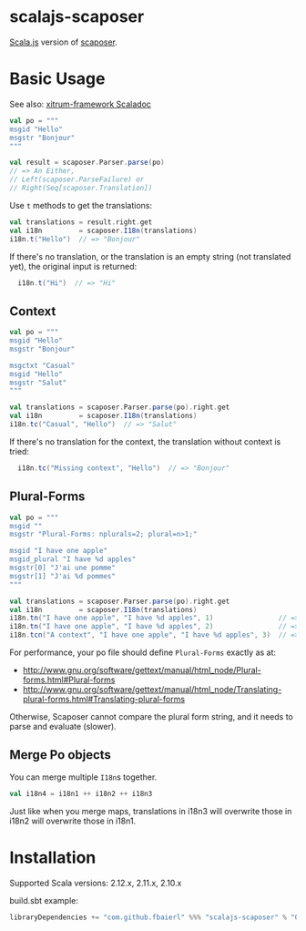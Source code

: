 # scalajs-scaposer

[Scala.js](https://www.scala-js.org/) version of [scaposer](https://github.com/xitrum-framework/scaposer).

# Basic Usage

See also: [xitrum-framework Scaladoc](http://xitrum-framework.github.io/scaposer/)

```scala
val po = """
msgid "Hello"
msgstr "Bonjour"
"""

val result = scaposer.Parser.parse(po)
// => An Either,
// Left(scaposer.ParseFailure) or
// Right(Seq[scaposer.Translation])
```

Use `t` methods to get the translations:

```scala
val translations = result.right.get
val i18n         = scaposer.I18n(translations)
i18n.t("Hello")  // => "Bonjour"
```

If there's no translation, or the translation is an empty string
(not translated yet), the original input is returned:

```scala
  i18n.t("Hi")  // => "Hi"
```

## Context

```scala
val po = """
msgid "Hello"
msgstr "Bonjour"

msgctxt "Casual"
msgid "Hello"
msgstr "Salut"
"""

val translations = scaposer.Parser.parse(po).right.get
val i18n         = scaposer.I18n(translations)
i18n.tc("Casual", "Hello")  // => "Salut"
```

If there's no translation for the context, the translation without context is tried:

```scala
  i18n.tc("Missing context", "Hello")  // => "Bonjour"
```

## Plural-Forms

```scala
val po = """
msgid ""
msgstr "Plural-Forms: nplurals=2; plural=n>1;"

msgid "I have one apple"
msgid_plural "I have %d apples"
msgstr[0] "J'ai une pomme"
msgstr[1] "J'ai %d pommes"
"""

val translations = scaposer.Parser.parse(po).right.get
val i18n         = scaposer.I18n(translations)
i18n.tn("I have one apple", "I have %d apples", 1)                // => "J'ai une pomme"
i18n.tn("I have one apple", "I have %d apples", 2)                // => "J'ai %d pommes"
i18n.tcn("A context", "I have one apple", "I have %d apples", 3)  // => "J'ai %d pommes"
```

For performance, your po file should define `Plural-Forms` exactly as at:

* http://www.gnu.org/software/gettext/manual/html_node/Plural-forms.html#Plural-forms
* http://www.gnu.org/software/gettext/manual/html_node/Translating-plural-forms.html#Translating-plural-forms

Otherwise, Scaposer cannot compare the plural form string, and it needs to parse and evaluate (slower).

## Merge Po objects

You can merge multiple `I18n`s together.

```scala
val i18n4 = i18n1 ++ i18n2 ++ i18n3
```

Just like when you merge maps, translations in i18n3 will overwrite those in
i18n2 will overwrite those in i18n1.

# Installation

Supported Scala versions: 2.12.x, 2.11.x, 2.10.x

build.sbt example:

```scala
libraryDependencies += "com.github.fbaierl" %%% "scalajs-scaposer" % "0.1"
```